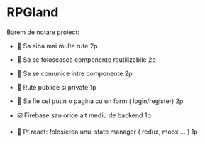 # RPGland

Barem de notare proiect: 

- :black_square_button: Sa aiba mai multe rute  2p
- :black_square_button: Sa se foloseasca componente reutilizabile 2p
- :black_square_button: Sa se comunice intre componente 2p
- :black_square_button: Rute publice si private 1p
- :black_square_button: Sa fie cel putin o pagina cu un form ( login/register) 2p
- :ballot_box_with_check: Firebase sau orice alt mediu de backend 1p

- :black_square_button: Pt react: folosierea unui state manager ( redux, mobx ... ) 1p
